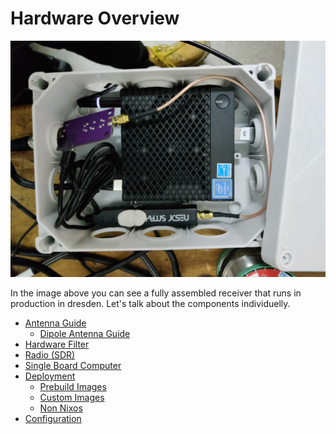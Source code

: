 # Hardware Overview

![fully assembled receiver](../resources/assembled_box.jpg)

In the image above you can see a fully assembled receiver that runs in production in dresden.
Let's talk about the components individuelly.

- [Antenna Guide](./chapter_4_2_antenna_guide.md)
  - [Dipole Antenna Guide](./chapter_4_2_1_dipole_antenna.md)
- [Hardware Filter](./chapter_4_3_hardware_filter.md)
- [Radio (SDR)](./chapter_4_4_radio.md)
- [Single Board Computer](./chapter_4_5_computer.md)
- [Deployment](./chapter_4_6_deployment.md)
  - [Prebuild Images](./chapter_4_6_1_prebuild_images.md)
  - [Custom Images](./chapter_4_6_2_custom_images.md)
  - [Non Nixos](./chapter_4_6_3_non_nixos.md)
- [Configuration](./chapter_4_7_configuration.md)

